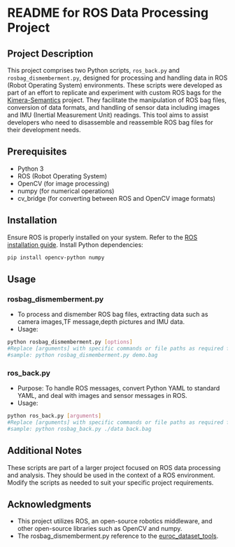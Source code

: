 # README for ROS Data Processing Project

## Project Description
This project comprises two Python scripts, `ros_back.py` and `rosbag_dismemberment.py`, designed for processing and handling data in ROS (Robot Operating System) environments. These scripts were developed as part of an effort to replicate and experiment with custom ROS bags for the [Kimera-Semantics](https://github.com/MIT-SPARK/Kimera-Semantics) project. They facilitate the manipulation of ROS bag files, conversion of data formats, and handling of sensor data including images and IMU (Inertial Measurement Unit) readings. This tool aims to assist developers who need to disassemble and reassemble ROS bag files for their development needs.

## Prerequisites
- Python 3
- ROS (Robot Operating System)
- OpenCV (for image processing)
- numpy (for numerical operations)
- cv_bridge (for converting between ROS and OpenCV image formats)

## Installation
Ensure ROS is properly installed on your system. Refer to the [ROS installation guide](http://wiki.ros.org/ROS/Installation).
Install Python dependencies:
```bash
pip install opencv-python numpy
```
## Usage
### rosbag_dismemberment.py
- To process and dismember ROS bag files, extracting data such as camera images,TF message,depth pictures and IMU data.
- Usage:
```bash
python rosbag_dismemberment.py [options]
#Replace [arguments] with specific commands or file paths as required for your application.
#sample: python rosbag_dismemberment.py demo.bag
```
### ros_back.py
- Purpose: To handle ROS messages, convert Python YAML to standard YAML, and deal with images and sensor messages in ROS.
- Usage:
```bash
python ros_back.py [arguments]
#Replace [arguments] with specific commands or file paths as required for your application.
#sample: python rosbag_back.py ./data back.bag
```

## Additional Notes
These scripts are part of a larger project focused on ROS data processing and analysis. They should be used in the context of a ROS environment. Modify the scripts as needed to suit your specific project requirements.

## Acknowledgments
- This project utilizes ROS, an open-source robotics middleware, and other open-source libraries such as OpenCV and numpy.
- The rosbag_dismemberment.py reference to the [euroc_dataset_tools](https://github.com/ToniRV/euroc_dataset_tools).
